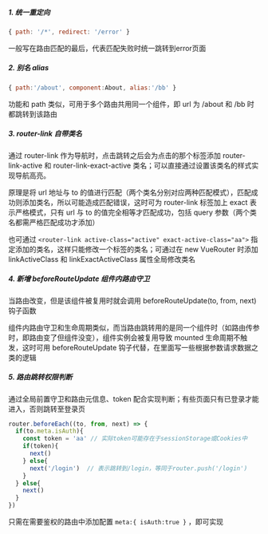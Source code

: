 ##### 1. 统一重定向

```js
{ path: '/*', redirect: '/error' }
```

一般写在路由匹配的最后，代表匹配失败时统一跳转到error页面

##### 2. 别名 alias 

```js
{ path:'/about', component:About, alias:'/bb' }
```

功能和 path 类似，可用于多个路由共用同一个组件，即 url 为 /about 和 /bb 时都跳转到该路由

##### 3. router-link 自带类名

通过 router-link 作为导航时，点击跳转之后会为点击的那个标签添加 router-link-active 和 router-link-exact-active 类名；可以直接通过设置该类名的样式实现导航高亮。

原理是将 url 地址与 to 的值进行匹配（两个类名分别对应两种匹配模式），匹配成功则添加类名，所以可能造成匹配错误，这时可为 router-link 标签加上 exact 表示严格模式，只有 url 与 to 的值完全相等才匹配成功，包括 query 参数（两个类名都需严格匹配成功才添加）

也可通过 `<router-link active-class="active" exact-active-class="aa">` 指定添加的类名，这样只能修改一个标签的类名；可通过在 new VueRouter 时添加 linkActiveClass 和 linkExactActiveClass 属性全局修改类名

##### 4. 新增 beforeRouteUpdate 组件内路由守卫

当路由改变，但是该组件被复用时就会调用 beforeRouteUpdate(to, from, next) 钩子函数

组件内路由守卫和生命周期类似，而当路由跳转用的是同一个组件时（如路由传参时，即路由变了但组件没变），组件实例会被复用导致 mounted 生命周期不触发，这时可用 beforeRouteUpdate 钩子代替，在里面写一些根据参数请求数据之类的逻辑

##### 5. 路由跳转权限判断

通过全局前置守卫和路由元信息、token 配合实现判断；有些页面只有已登录才能进入，否则跳转至登录页

```js
router.beforeEach((to, from, next) => {
  if(to.meta.isAuth){
    const token = 'aa' // 实际token可能存在于sessionStorage或Cookies中
    if(token){
      next()
    } else{
      next('/login')  // 表示跳转到/login，等同于router.push('/login')
    }
  } else{
    next()
  }
})
```

只需在需要鉴权的路由中添加配置 `meta:{ isAuth:true }` ，即可实现
